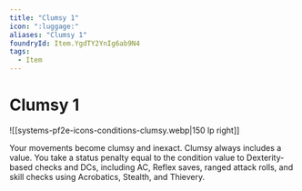 ```yaml
---
title: "Clumsy 1"
icon: ":luggage:"
aliases: "Clumsy 1"
foundryId: Item.YgdTY2YnIg6ab9N4
tags:
  - Item
---
```


# Clumsy 1
![[systems-pf2e-icons-conditions-clumsy.webp|150 lp right]]

Your movements become clumsy and inexact. Clumsy always includes a value. You take a status penalty equal to the condition value to Dexterity-based checks and DCs, including AC, Reflex saves, ranged attack rolls, and skill checks using Acrobatics, Stealth, and Thievery.


